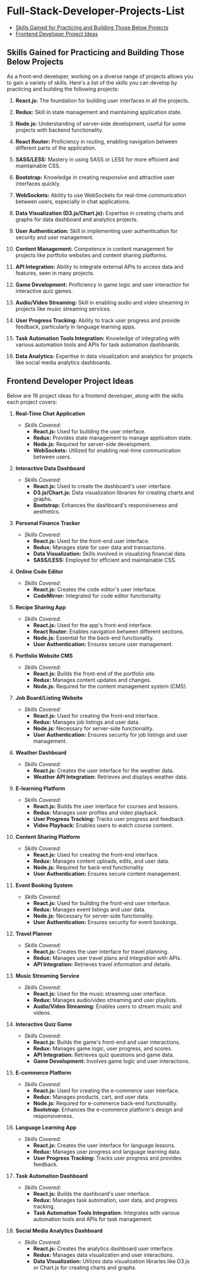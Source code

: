 # Full-Stack-Developer-Projects-List

- [Skills Gained for Practicing and Building Those Below Projects](#skills-gained-for-practicing-and-building-those-below-projects)
- [Frontend Developer Project Ideas](#frontend-developer-project-ideas)

## Skills Gained for Practicing and Building Those Below Projects

As a front-end developer, working on a diverse range of projects allows you to gain a variety of skills. Here's a list of the skills you can develop by practicing and building the following projects:

1. **React.js:** The foundation for building user interfaces in all the projects.

2. **Redux:** Skill in state management and maintaining application state.

3. **Node.js:** Understanding of server-side development, useful for some projects with backend functionality.

4. **React Router:** Proficiency in routing, enabling navigation between different parts of the application.

5. **SASS/LESS:** Mastery in using SASS or LESS for more efficient and maintainable CSS.

6. **Bootstrap:** Knowledge in creating responsive and attractive user interfaces quickly.

7. **WebSockets:** Ability to use WebSockets for real-time communication between users, especially in chat applications.

8. **Data Visualization (D3.js/Chart.js):** Expertise in creating charts and graphs for data dashboard and analytics projects.

9. **User Authentication:** Skill in implementing user authentication for security and user management.

10. **Content Management:** Competence in content management for projects like portfolio websites and content sharing platforms.

11. **API Integration:** Ability to integrate external APIs to access data and features, seen in many projects.

12. **Game Development:** Proficiency in game logic and user interaction for interactive quiz games.

13. **Audio/Video Streaming:** Skill in enabling audio and video streaming in projects like music streaming services.

14. **User Progress Tracking:** Ability to track user progress and provide feedback, particularly in language learning apps.

15. **Task Automation Tools Integration:** Knowledge of integrating with various automation tools and APIs for task automation dashboards.

16. **Data Analytics:** Expertise in data visualization and analytics for projects like social media analytics dashboards.

## Frontend Developer Project Ideas

Below are 18 project ideas for a frontend developer, along with the skills each project covers:

1. **Real-Time Chat Application**
   - *Skills Covered:*
     - **React.js:** Used for building the user interface.
     - **Redux:** Provides state management to manage application state.
     - **Node.js:** Required for server-side development.
     - **WebSockets:** Utilized for enabling real-time communication between users.

2. **Interactive Data Dashboard**
   - *Skills Covered:*
     - **React.js:** Used to create the dashboard's user interface.
     - **D3.js/Chart.js:** Data visualization libraries for creating charts and graphs.
     - **Bootstrap:** Enhances the dashboard's responsiveness and aesthetics.

3. **Personal Finance Tracker**
   - *Skills Covered:*
     - **React.js:** Used for the front-end user interface.
     - **Redux:** Manages state for user data and transactions.
     - **Data Visualization:** Skills involved in visualizing financial data.
     - **SASS/LESS:** Employed for efficient and maintainable CSS.

4. **Online Code Editor**
   - *Skills Covered:*
     - **React.js:** Creates the code editor's user interface.
     - **CodeMirror:** Integrated for code editor functionality.

5. **Recipe Sharing App**
   - *Skills Covered:*
     - **React.js:** Used for the app's front-end interface.
     - **React Router:** Enables navigation between different sections.
     - **Node.js:** Essential for the back-end functionality.
     - **User Authentication:** Ensures secure user management.

6. **Portfolio Website CMS**
   - *Skills Covered:*
     - **React.js:** Builds the front-end of the portfolio site.
     - **Redux:** Manages content updates and changes.
     - **Node.js:** Required for the content management system (CMS).

7. **Job Board/Listing Website**
   - *Skills Covered:*
     - **React.js:** Used for creating the front-end interface.
     - **Redux:** Manages job listings and user data.
     - **Node.js:** Necessary for server-side functionality.
     - **User Authentication:** Ensures security for job listings and user management.

8. **Weather Dashboard**
   - *Skills Covered:*
     - **React.js:** Creates the user interface for the weather data.
     - **Weather API Integration:** Retrieves and displays weather data.

9. **E-learning Platform**
   - *Skills Covered:*
     - **React.js:** Builds the user interface for courses and lessons.
     - **Redux:** Manages user profiles and video playback.
     - **User Progress Tracking:** Tracks user progress and feedback.
     - **Video Playback:** Enables users to watch course content.

10. **Content Sharing Platform**
    - *Skills Covered:*
      - **React.js:** Used for creating the front-end interface.
      - **Redux:** Manages content uploads, edits, and user data.
      - **Node.js:** Required for back-end functionality.
      - **User Authentication:** Ensures secure content management.

11. **Event Booking System**
    - *Skills Covered:*
      - **React.js:** Used for building the front-end user interface.
      - **Redux:** Manages event listings and user data.
      - **Node.js:** Necessary for server-side functionality.
      - **User Authentication:** Ensures security for event bookings.

12. **Travel Planner**
    - *Skills Covered:*
      - **React.js:** Creates the user interface for travel planning.
      - **Redux:** Manages user travel plans and integration with APIs.
      - **API Integration:** Retrieves travel information and details.

13. **Music Streaming Service**
    - *Skills Covered:*
      - **React.js:** Used for the music streaming user interface.
      - **Redux:** Manages audio/video streaming and user playlists.
      - **Audio/Video Streaming:** Enables users to stream music and videos.

14. **Interactive Quiz Game**
    - *Skills Covered:*
      - **React.js:** Builds the game's front-end and user interactions.
      - **Redux:** Manages game logic, user progress, and scores.
      - **API Integration:** Retrieves quiz questions and game data.
      - **Game Development:** Involves game logic and user interactions.

15. **E-commerce Platform**
    - *Skills Covered:*
      - **React.js:** Used for creating the e-commerce user interface.
      - **Redux:** Manages products, cart, and user data.
      - **Node.js:** Required for e-commerce back-end functionality.
      - **Bootstrap:** Enhances the e-commerce platform's design and responsiveness.

16. **Language Learning App**
    - *Skills Covered:*
      - **React.js:** Creates the user interface for language lessons.
      - **Redux:** Manages user progress and language learning data.
      - **User Progress Tracking:** Tracks user progress and provides feedback.

17. **Task Automation Dashboard**
    - *Skills Covered:*
      - **React.js:** Builds the dashboard's user interface.
      - **Redux:** Manages task automation, user data, and progress tracking.
      - **Task Automation Tools Integration:** Integrates with various automation tools and APIs for task management.

18. **Social Media Analytics Dashboard**
    - *Skills Covered:*
      - **React.js:** Creates the analytics dashboard user interface.
      - **Redux:** Manages data visualization and user interactions.
      - **Data Visualization:** Utilizes data visualization libraries like D3.js or Chart.js for creating charts and graphs.
